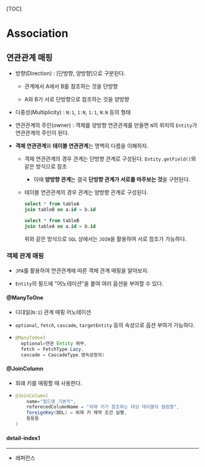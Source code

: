 [TOC]

# Association

## 연관관계 매핑

- 방향(Direction) : [단방향, 양방향]으로 구분된다. 
  
  - 관계에서 A에서 B를 참조하는 것을 단방향
  
  - A와 B가 서로 단방향으로 참조하는 것을 양방향

- 다중성(Multiplicity) : `N:1`, `1:N`, `1:1`, `N:N` 등의 형태

- 연관관계의 주인(owner) : 객체를 양방향 연관관계를 만들면 `N`의 위치의 `Entity`가 연관관계의 주인이 된다.

- **객체 연관관계**와 **테이블 연관관계**는 명백히 다름을 이해하자.
  
  - 객체 연관관계의 경우 관계는 단방향 관계로 구성된다. `Entity.getField()`와 같은 방식으로 참조
    
    - 이때 **양방향 관계**는 결국 **단방향 관계가 서로를 마주보는 것**을 구현된다.
  
  - 테이블 연관관계의 경우 관계는 양방향 관계로 구성된다. 
    
    ```sql
    select * from tableA
    join tableB on a.id = b.id
    
    select * from tableB
    join tableA on a.id = b.id
    ```
    
    위와 같은 방식으로 `SQL` 상에서는 `JOIN`을 활용하여 서로 참조가 가능하다.

### 객체 관계 매핑

- `JPA`를 활용하여 연관관계에 따른 객체 관계 매핑을 알아보자.

- `Entity`의 필드에 "어노테이션"을 붙여 여러 옵션을 부여할 수 있다.

#### @ManyToOne

- 다대일(`N:1`) 관계 매핑 어노테이션

- `optional`, `fetch`, `cascade`, `targetEntity` 등의 속성으로 옵션 부여가 가능하다.

- ```java
  @ManyToOne(
    optional=연관 Entity 여부,
    fetch = FetchType.Lazy,
    cascade = CascadeType.영속성정의) 
  ```

#### @JoinColumn

- 외래 키를 매핑할 때 사용한다.
- ```java
  @JoinColumn(
      name="필드명_기본키",
      referecedColumnName = "외래 키가 참조하는 대상 테이블의 컬럼명",
      foreignKey(DDL) = 외래 키 제약 조건 실행,
      등등등
  )
  ```

#### detail-index1

---

- 레퍼런스

> 
